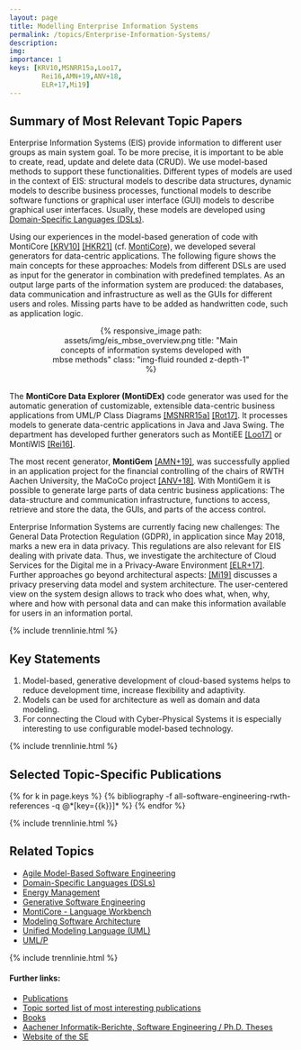 ```yaml
---
layout: page
title: Modelling Enterprise Information Systems
permalink: /topics/Enterprise-Information-Systems/
description:
img:
importance: 1
keys: [KRV10,MSNRR15a,Loo17,
        Rei16,AMN+19,ANV+18,
        ELR+17,Mi19]
---
```


## Summary of Most Relevant Topic Papers

Enterprise Information Systems (EIS) provide information to different user
groups as main system goal. To be more precise, it is important to be able
to create,
read, update and delete data (CRUD). We use model-based methods to
support these functionalities.
Different types of models are used in the context of EIS:
structural models to describe data structures, dynamic models to describe
business processes, functional models to describe software functions or
graphical user interface (GUI) models to describe graphical user interfaces.
Usually, these models
are developed using 
[Domain-Specific Languages (DSLs)](/topics/Domain-Specific-Languages).

Using our experiences in the model-based generation of code with
MontiCore [[KRV10]](#KRV10) [[HKR21]](#HKR21) 
(cf. [MontiCore](/topics/MontiCore)),
we developed several generators for data-centric applications.
The following figure shows the main concepts for these approaches:
Models from different DSLs are used as input for the generator in combination
with predefined templates. As an output large parts of the information system
are produced: the databases, data communication and infrastructure as well as
the GUIs for different users and roles. Missing parts have to be added as
handwritten code, such as application logic.

<center>
<div class="row" style="width: 70%">
    <div class="col-sm mt-3 mt-md-0">
        {% responsive_image path: assets/img/eis_mbse_overview.png 
        title: "Main concepts of information systems developed with mbse methods" 
        class: "img-fluid rounded z-depth-1" %}
    </div>
</div>
</center>
<br />

The **MontiCore Data Explorer (MontiDEx)** code generator was used
for the automatic generation of customizable, extensible data-centric
business applications from UML/P Class Diagrams 
[[MSNRR15a]](#MSNRR15a) [[Rot17]](#Rot17).
It processes models to generate data-centric applications in Java and
Java Swing. The department has developed further generators such as
MontiEE [[Loo17]](#Loo17) or MontiWIS [[Rei16]](#Rei16).

The most recent generator, **MontiGem** [[AMN+19]](#AMN+19), was successfully
applied
in an application project for the financial controlling of the chairs of RWTH
Aachen University, the MaCoCo project [[ANV+18]](#ANV+18). With MontiGem it is
possible to generate large parts of data centric business applications: The
data-structure and communication infrastructure, functions to access,
retrieve and store the data, the GUIs, and parts of the access
control.

Enterprise Information Systems are currently facing new challenges: 
The General Data Protection Regulation (GDPR), in application since May 2018,
marks a new era in data privacy. This regulations are also relevant for EIS
dealing with private data.
Thus, we investigate the architecture of Cloud Services for
the Digital me in a Privacy-Aware Environment [[ELR+17]](#ELR+17).
Further approaches go beyond architectural aspects: [[Mi19]](#Mi19)
discusses a privacy preserving data model and system architecture.
The user-centered view on the system design allows to track who does
what, when, why, where and how with personal data and can make this
information available for users in an information portal.



{% include trennlinie.html %}

## Key Statements
1. Model-based, generative development of cloud-based systems helps to reduce 
development time, increase flexibility and adaptivity.
2. Models can be used for architecture as well as domain and data modeling.
3. For connecting the Cloud with Cyber-Physical Systems it is especially 
interesting to use configurable model-based technology.

{% include trennlinie.html %}

## Selected Topic-Specific Publications

<div class="publications">
  {% for k in page.keys %}
    {% bibliography -f all-software-engineering-rwth-references -q @*[key={{k}}]* %}
  {% endfor %}
</div>

{% include trennlinie.html %}

## Related Topics
- [Agile Model-Based Software Engineering](/topics/Agile-MBSE)
- [Domain-Specific Languages (DSLs)](/topics/Domain-Specific-Languages)
- [Energy Management](/topics/Energy-Management)
- [Generative Software Engineering](/topics/Generative-SE)
- [MontiCore - Language Workbench](/topics/MontiCore)
- [Modeling Software Architecture](/topics/Software-Architecture)
- [Unified Modeling Language (UML)](/topics/Unified-Modeling-Language)
- [UML/P](/topics/UML-P)

{% include trennlinie.html %}

#### Further links:

- [Publications](/publications)
- [Topic sorted list of most interesting publications](/topics)
- [Books](/books)
- [Aachener Informatik-Berichte, Software Engineering / Ph.D. Theses](/phdtheses)
- [Website of the SE](https://www.se-rwth.de)
